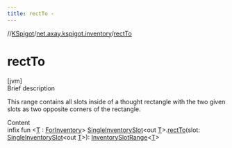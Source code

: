 ```yaml
---
title: rectTo -
---
```

//[KSpigot](../index.md)/[net.axay.kspigot.inventory](index.md)/[rectTo](rect-to.md)



# rectTo  
[jvm]  
Brief description  


This range contains all slots inside of a thought rectangle with the two given slots as two opposite corners of the rectangle.

  
Content  
infix fun <[T](rect-to.md) : [ForInventory](-for-inventory/index.md)> [SingleInventorySlot](-single-inventory-slot/index.md)<out [T](rect-to.md)>.[rectTo](rect-to.md)(slot: [SingleInventorySlot](-single-inventory-slot/index.md)<out [T](rect-to.md)>): [InventorySlotRange](-inventory-slot-range/index.md)<[T](rect-to.md)>  



